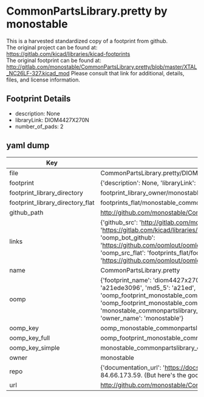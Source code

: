 # CommonPartsLibrary.pretty by monostable  
This is a harvested standardized copy of a footprint from github.  
The original project can be found at:  
https://gitlab.com/kicad/libraries/kicad-footprints  
The original footprint can be found at:
http://gitlab.com/monostable/CommonPartsLibrary.pretty/blob/master/XTAL_NC26LF-327.kicad_mod
Please consult that link for additional, details, files, and license information.  
## Footprint Details
* description: None  
* libraryLink: DIOM4427X270N  
* number_of_pads: 2  
## yaml dump  
| Key | Value |  
| --- | --- |  
| file | CommonPartsLibrary.pretty/DIOM4427X270N.kicad_mod |  
| footprint | {'description': None, 'libraryLink': 'DIOM4427X270N', 'number_of_pads': 2} |  
| footprint_library_directory | footprint_library_owner/monostable_CommonPartsLibrary.pretty |  
| footprint_library_directory_flat | footprints_flat/monostable_commonpartslibrary_diom4427x270n/working |  
| github_path | http://github.com/monostable/CommonPartsLibrary.pretty/blob/master/DIOM4427X270N.kicad_mod |  
| links | {'github_src': 'http://gitlab.com/monostable/CommonPartsLibrary.pretty/blob/master/XTAL_NC26LF-327.kicad_mod', 'github_src_repo': 'https://gitlab.com/kicad/libraries/kicad-footprints', 'oomp_bot': 'footprints/monostable_commonpartslibrary_diom4427x270n/working', 'oomp_bot_github': 'https://github.com/oomlout/oomlout_oomp_footprint_bot/tree/main/footprints/monostable_commonpartslibrary_diom4427x270n/working', 'oomp_src_flat': 'footprints_flat/footprints_flat/monostable_commonpartslibrary_diom4427x270n/working', 'oomp_src_flat_github': 'https://github.com/oomlout/oomlout_oomp_footprint_src/tree/main/footprints_flat/monostable_commonpartslibrary_diom4427x270n/working'} |  
| name | CommonPartsLibrary.pretty |  
| oomp | {'footprint_name': 'diom4427x270n', 'library_name': 'commonpartslibrary', 'md5': 'a21ede30962e848aae07126d19e638f8', 'md5_10': 'a21ede3096', 'md5_5': 'a21ed', 'md5_6': 'a21ede', 'oomp_key': 'oomp_monostable_commonpartslibrary_diom4427x270n', 'oomp_key_extra': 'oomp_footprint_monostable_commonpartslibrary_diom4427x270n', 'oomp_key_full': 'oomp_footprint_monostable_commonpartslibrary_diom4427x270n_a21ede', 'oomp_key_simple': 'monostable_commonpartslibrary_diom4427x270n', 'original_filename': 'CommonPartsLibrary.pretty/DIOM4427X270N.kicad_mod', 'owner_name': 'monostable'} |  
| oomp_key | oomp_monostable_commonpartslibrary_diom4427x270n |  
| oomp_key_full | oomp_footprint_monostable_commonpartslibrary_diom4427x270n |  
| oomp_key_simple | monostable_commonpartslibrary_diom4427x270n |  
| owner | monostable |  
| repo | {'documentation_url': 'https://docs.github.com/rest/overview/resources-in-the-rest-api#rate-limiting', 'message': "API rate limit exceeded for 84.66.173.59. (But here's the good news: Authenticated requests get a higher rate limit. Check out the documentation for more details.)"} |  
| url | http://github.com/monostable/CommonPartsLibrary.pretty |  

